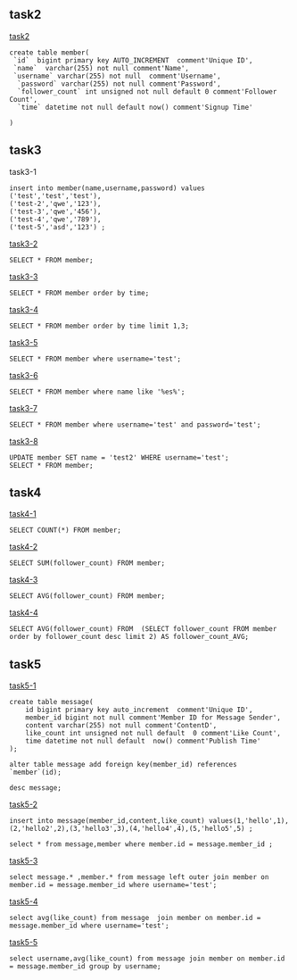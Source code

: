 ## task2

[task2](task2.png)
```
create table member(  
 `id`  bigint primary key AUTO_INCREMENT  comment'Unique ID',  
 `name`  varchar(255) not null comment'Name',  
 `username` varchar(255) not null  comment'Username',  
  `password` varchar(255) not null comment'Password',  
  `follower_count` int unsigned not null default 0 comment'Follower Count',  
  `time` datetime not null default now() comment'Signup Time'  
  
)
 ``` 
  
  

## task3

task3-1
```
insert into member(name,username,password) values   
('test','test','test'),  
('test-2','qwe','123'),  
('test-3','qwe','456'),  
('test-4','qwe','789'),  
('test-5','asd','123') ;
 ```

[task3-2](task3r2.png)  
```
SELECT * FROM member;
```

[task3-3](task3r3.png)  
```
SELECT * FROM member order by time;
```  

[task3-4](task3r4.png)  
```
SELECT * FROM member order by time limit 1,3;
```  

[task3-5](task3r5.png)  
```
SELECT * FROM member where username='test';
```  

[task3-6](task3r6.png)  
```
SELECT * FROM member where name like '%es%';
```  

[task3-7](task3r7.png)  
```
SELECT * FROM member where username='test' and password='test';
```

[task3-8](task3r8.png)  
```
UPDATE member SET name = 'test2' WHERE username='test';
SELECT * FROM member;
```
    
    
## task4
[task4-1](task4r1.png)  
```
SELECT COUNT(*) FROM member;
```  
  
[task4-2](task4r2.png)  
```
SELECT SUM(follower_count) FROM member;  
```
  
[task4-3](task4r3.png)  
```
SELECT AVG(follower_count) FROM member; 
``` 

[task4-4](task4r4.png)  
```
SELECT AVG(follower_count) FROM  (SELECT follower_count FROM member  order by follower_count desc limit 2) AS follower_count_AVG;  
```  
  
  
## task5
[task5-1](task5r1.png)  
```
create table message(  
	id bigint primary key auto_increment  comment'Unique ID',  
    member_id bigint not null comment'Member ID for Message Sender',  
    content varchar(255) not null comment'ContentD',  
    like_count int unsigned not null default  0 comment'Like Count',  
    time datetime not null default  now() comment'Publish Time'  
);  

alter table message add foreign key(member_id) references `member`(id);  

desc message;  
```
[task5-2](task5r2.png) 
```
insert into message(member_id,content,like_count) values(1,'hello',1),(2,'hello2',2),(3,'hello3',3),(4,'hello4',4),(5,'hello5',5) ;

select * from message,member where member.id = message.member_id ;
```
[task5-3](task5r3.png) 
```
select message.* ,member.* from message left outer join member on member.id = message.member_id where username='test';
```
[task5-4](task5r4.png) 
```
select avg(like_count) from message  join member on member.id = message.member_id where username='test';
```
[task5-5](task5r5.png)  
```
select username,avg(like_count) from message join member on member.id = message.member_id group by username;
```